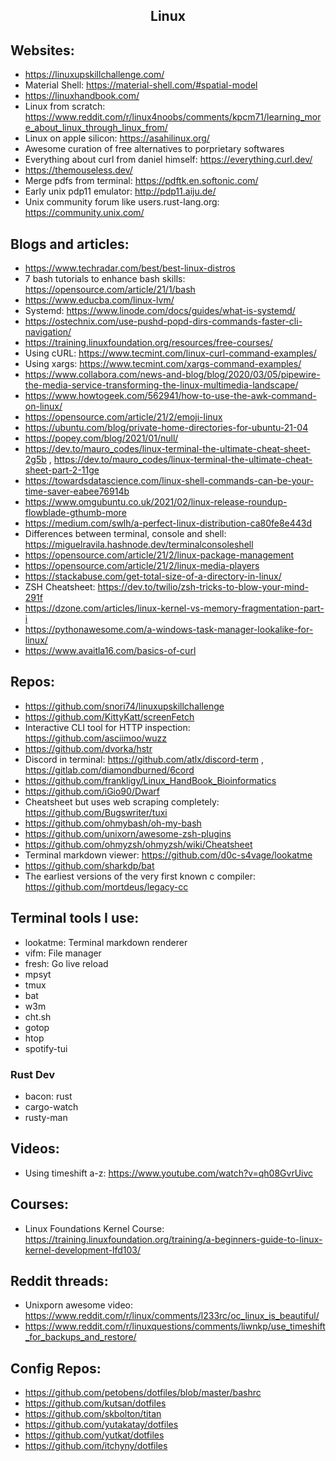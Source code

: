 <h2 align="center">Linux</h2>

## Websites:

- https://linuxupskillchallenge.com/
- Material Shell: https://material-shell.com/#spatial-model
- https://linuxhandbook.com/
- Linux from scratch: https://www.reddit.com/r/linux4noobs/comments/kpcm71/learning_more_about_linux_through_linux_from/
- Linux on apple silicon: https://asahilinux.org/
- Awesome curation of free alternatives to porprietary softwares
- Everything about curl from daniel himself: https://everything.curl.dev/
- https://themouseless.dev/
- Merge pdfs from terminal: https://pdftk.en.softonic.com/
- Early unix pdp11 emulator: http://pdp11.aiju.de/
- Unix community forum like users.rust-lang.org: https://community.unix.com/

## Blogs and articles:

- https://www.techradar.com/best/best-linux-distros
- 7 bash tutorials to enhance bash skills: https://opensource.com/article/21/1/bash
- https://www.educba.com/linux-lvm/
- Systemd: https://www.linode.com/docs/guides/what-is-systemd/
- https://ostechnix.com/use-pushd-popd-dirs-commands-faster-cli-navigation/
- https://training.linuxfoundation.org/resources/free-courses/
- Using cURL: https://www.tecmint.com/linux-curl-command-examples/
- Using xargs: https://www.tecmint.com/xargs-command-examples/
- https://www.collabora.com/news-and-blog/blog/2020/03/05/pipewire-the-media-service-transforming-the-linux-multimedia-landscape/
- https://www.howtogeek.com/562941/how-to-use-the-awk-command-on-linux/
- https://opensource.com/article/21/2/emoji-linux
- https://ubuntu.com/blog/private-home-directories-for-ubuntu-21-04
- https://popey.com/blog/2021/01/null/
- https://dev.to/mauro_codes/linux-terminal-the-ultimate-cheat-sheet-2g5b , https://dev.to/mauro_codes/linux-terminal-the-ultimate-cheat-sheet-part-2-11ge
- https://towardsdatascience.com/linux-shell-commands-can-be-your-time-saver-eabee76914b
- https://www.omgubuntu.co.uk/2021/02/linux-release-roundup-flowblade-gthumb-more
- https://medium.com/swlh/a-perfect-linux-distribution-ca80fe8e443d
- Differences between terminal, console and shell: https://miguelravila.hashnode.dev/terminalconsoleshell
- https://opensource.com/article/21/2/linux-package-management
- https://opensource.com/article/21/2/linux-media-players
- https://stackabuse.com/get-total-size-of-a-directory-in-linux/
- ZSH Cheatsheet: https://dev.to/twilio/zsh-tricks-to-blow-your-mind-291f
- https://dzone.com/articles/linux-kernel-vs-memory-fragmentation-part-i
- https://pythonawesome.com/a-windows-task-manager-lookalike-for-linux/
- https://www.avaitla16.com/basics-of-curl

## Repos:

- https://github.com/snori74/linuxupskillchallenge
- https://github.com/KittyKatt/screenFetch
- Interactive CLI tool for HTTP inspection: https://github.com/asciimoo/wuzz
- https://github.com/dvorka/hstr
- Discord in terminal: https://github.com/atlx/discord-term , https://gitlab.com/diamondburned/6cord
- https://github.com/frankligy/Linux_HandBook_Bioinformatics
- https://github.com/iGio90/Dwarf
- Cheatsheet but uses web scraping completely: https://github.com/Bugswriter/tuxi
- https://github.com/ohmybash/oh-my-bash
- https://github.com/unixorn/awesome-zsh-plugins
- https://github.com/ohmyzsh/ohmyzsh/wiki/Cheatsheet
- Terminal markdown viewer: https://github.com/d0c-s4vage/lookatme
- https://github.com/sharkdp/bat
- The earliest versions of the very first known c compiler: https://github.com/mortdeus/legacy-cc

## Terminal tools I use:

- lookatme: Terminal markdown renderer
- vifm: File manager
- fresh: Go live reload
- mpsyt
- tmux
- bat
- w3m
- cht.sh
- gotop
- htop
- spotify-tui

### Rust Dev

- bacon: rust
- cargo-watch
- rusty-man

## Videos:

- Using timeshift a-z: https://www.youtube.com/watch?v=qh08GvrUivc

## Courses:

- Linux Foundations Kernel Course: https://training.linuxfoundation.org/training/a-beginners-guide-to-linux-kernel-development-lfd103/

## Reddit threads:

- Unixporn awesome video: https://www.reddit.com/r/linux/comments/l233rc/oc_linux_is_beautiful/
- https://www.reddit.com/r/linuxquestions/comments/liwnkp/use_timeshift_for_backups_and_restore/

## Config Repos:

- https://github.com/petobens/dotfiles/blob/master/bashrc
- https://github.com/kutsan/dotfiles
- https://github.com/skbolton/titan
- https://github.com/yutakatay/dotfiles
- https://github.com/yutkat/dotfiles
- https://github.com/itchyny/dotfiles

